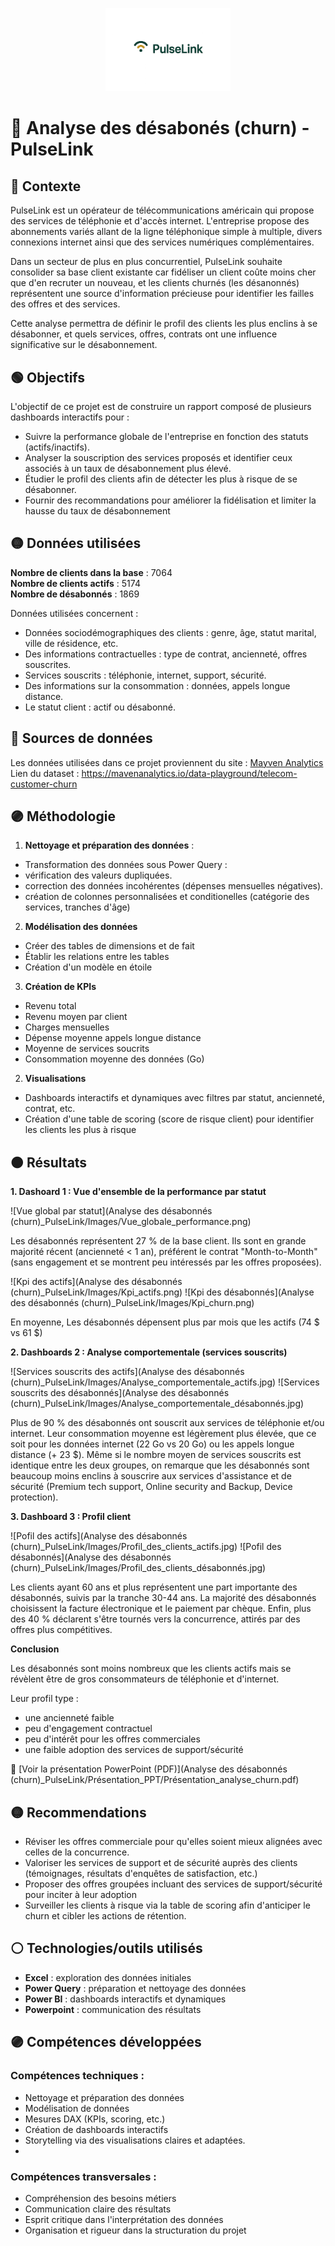 <p align="center">
  <img src="Analyse des désabonnés (churn)_PulseLink/Images/Logo_PulseLink.png" alt="Logo" width="200">
</p>

# 📡 Analyse des désabonés (churn) - PulseLink



## 🔵 Contexte

PulseLink est un opérateur de télécommunications américain qui propose des services de téléphonie et d'accès internet. L'entreprise propose des abonnements variés allant de la ligne téléphonique simple à multiple, divers connexions internet ainsi que des services numériques complémentaires.

Dans un secteur de plus en plus concurrentiel, PulseLink souhaite consolider sa base client existante car fidéliser un client coûte moins cher que d'en recruter un nouveau, et les clients churnés (les désanonnés) représentent une source d'information précieuse pour identifier les failles des offres et des services.

Cette analyse permettra de définir le profil des clients les plus enclins à se désabonner, et quels services, offres, contrats ont une influence significative sur le désabonnement.



## 🟢 Objectifs

L'objectif de ce projet est de construire un rapport composé de plusieurs dashboards interactifs pour :

- Suivre la performance globale de l'entreprise en fonction des statuts (actifs/inactifs).
- Analyser la souscription des services proposés et identifier ceux associés à un taux de désabonnement plus élevé.
- Étudier le profil des clients afin de détecter les plus à risque de se désabonner.
- Fournir des recommandations pour améliorer la fidélisation et limiter la hausse du taux de désabonnement



## 🟡 Données utilisées

**Nombre de clients dans la base** : 7064  
**Nombre de clients actifs** : 5174  
**Nombre de désabonnés** : 1869  

Données utilisées concernent :

- Données sociodémographiques des clients : genre, âge, statut marital, ville de résidence, etc.
- Des informations contractuelles : type de contrat, ancienneté, offres souscrites.
- Services souscrits : téléphonie, internet, support, sécurité.
- Des informations sur la consommation : données, appels longue distance.
- Le statut client : actif ou désabonné.



## 🔵 Sources de données

Les données utilisées dans ce projet proviennent du site : [Mayven Analytics](https://mavenanalytics.io/)
Lien du dataset : https://mavenanalytics.io/data-playground/telecom-customer-churn



## 🟣 Méthodologie

1. **Nettoyage et préparation des données** :

- Transformation des données sous Power Query : 
 - vérification des valeurs dupliquées.
 - correction des données incohérentes (dépenses mensuelles négatives).
 - création de colonnes personnalisées et conditionelles (catégorie des services, tranches d'âge)

2. **Modélisation des données**

- Créer des tables de dimensions et de fait
- Établir les relations entre les tables
- Création d'un modèle en étoile

3. **Création de KPIs**

- Revenu total
- Revenu moyen par client
- Charges mensuelles 
- Dépense moyenne appels longue distance
- Moyenne de services soucrits
- Consommation moyenne des données (Go)

2. **Visualisations**

- Dashboards interactifs et dynamiques avec filtres par statut, ancienneté, contrat, etc.
- Création d'une table de scoring (score de risque client) pour identifier les clients les plus à risque



## 🟠 Résultats

**1. Dashoard 1 : Vue d'ensemble de la performance par statut**

![Vue global par statut](Analyse des désabonnés (churn)_PulseLink/Images/Vue_globale_performance.png)

Les désabonnés représentent 27 % de la base client. Ils sont en grande majorité récent (ancienneté < 1 an), préférent le contrat "Month-to-Month" (sans engagement et se montrent peu intéressés par les offres proposées).

![Kpi des actifs](Analyse des désabonnés (churn)_PulseLink/Images/Kpi_actifs.png)
![Kpi des désabonnés](Analyse des désabonnés (churn)_PulseLink/Images/Kpi_churn.png)

En moyenne, Les désabonnés dépensent plus par mois que les actifs (74 $ vs 61 $)

**2. Dashboards 2 : Analyse comportementale (services souscrits)**

![Services souscrits des actifs](Analyse des désabonnés (churn)_PulseLink/Images/Analyse_comportementale_actifs.jpg)
![Services souscrits des désabonnés](Analyse des désabonnés (churn)_PulseLink/Images/Analyse_comportementale_désabonnés.jpg)

Plus de 90 % des désabonnés ont souscrit aux services de téléphonie et/ou internet. Leur consommation moyenne est légèrement plus élevée, que ce soit pour les données internet (22 Go vs 20 Go) ou les appels longue distance (+ 23 $).
Même si le nombre moyen de services souscrits est identique entre les deux groupes, on remarque que les désabonnés sont beaucoup moins enclins à souscrire aux services d'assistance et de sécurité (Premium tech support, Online security and Backup, Device protection).

**3. Dashboard 3 : Profil client**

![Pofil des actifs](Analyse des désabonnés (churn)_PulseLink/Images/Profil_des_clients_actifs.jpg)
![Pofil des désabonnés](Analyse des désabonnés (churn)_PulseLink/Images/Profil_des_clients_désabonnés.jpg)

Les clients ayant 60 ans et plus représentent une part importante des désabonnés, suivis par la tranche 30-44 ans. 
La majorité des désabonnés choisissent la facture électronique et le paiement par chèque.
Enfin, plus des 40 % déclarent s'être tournés vers la concurrence, attirés par des offres plus compétitives.

**Conclusion**

Les désabonnés sont moins nombreux que les clients actifs mais se révèlent être de gros consommateurs de téléphonie et d'internet.

Leur profil type : 
- une ancienneté faible
- peu d'engagement contractuel
- peu d'intérêt pour les offres commerciales
- une faible adoption des services de support/sécurité


📄 [Voir la présentation PowerPoint (PDF)](Analyse des désabonnés (churn)_PulseLink/Présentation_PPT/Présentation_analyse_churn.pdf)



## 🟡 Recommendations

- Réviser les offres commerciale pour qu'elles soient mieux alignées avec celles de la concurrence.
- Valoriser les services de support et de sécurité auprès des clients (témoignages, résultats d'enquêtes de satisfaction, etc.)
- Proposer des offres groupées incluant des services de support/sécurité pour inciter à leur adoption
- Surveiller les clients à risque via la table de scoring afin d'anticiper le churn et cibler les actions de rétention.



## ⚪ Technologies/outils utilisés

- **Excel** : exploration des données initiales
- **Power Query**  : préparation et nettoyage des données
- **Power BI** : dashboards interactifs et dynamiques
- **Powerpoint** : communication des résultats



## 🟣 Compétences développées

### Compétences techniques :

- Nettoyage et préparation des données
- Modélisation de données
- Mesures DAX (KPIs, scoring, etc.)
- Création de dashboards interactifs
- Storytelling via des visualisations claires et adaptées.
- 

### Compétences transversales : 

- Compréhension des besoins métiers
- Communication claire des résultats
- Esprit critique dans l'interprétation des données
- Organisation et rigueur dans la structuration du projet
